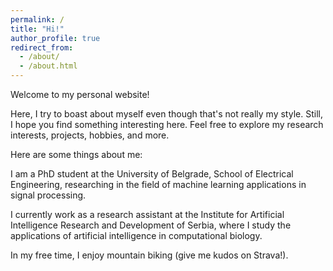 ```yaml
---
permalink: /
title: "Hi!"
author_profile: true
redirect_from: 
  - /about/
  - /about.html
---
```


Welcome to my personal website!

Here, I try to boast about myself even though that's not really my style. Still, I hope you find something interesting here. Feel free to explore my research interests, projects, hobbies, and more.

Here are some things about me:

I am a PhD student at the University of Belgrade, School of Electrical Engineering, researching in the field of machine learning applications in signal processing.

I currently work as a research assistant at the Institute for Artificial Intelligence Research and Development of Serbia, where I study the applications of artificial intelligence in computational biology.

In my free time, I enjoy mountain biking (give me kudos on Strava!).